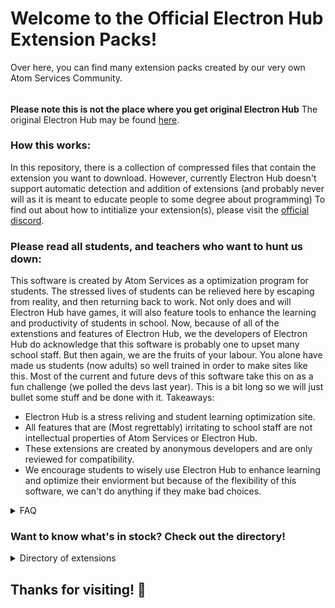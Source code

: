 # Welcome to the Official Electron Hub Extension Packs!
Over here, you can find many extension packs created by our very own Atom Services Community.
######
__Please note this is not the place where you get original Electron Hub__
The original Electron Hub may be found [here](https://1drv.ms/f/s!Ak_DKkD4pwhubcVxI5lnMdzeaP4?e=WfbX0X).

### How this works:
In this repository, there is a collection of compressed files that contain the extension you want to download. 
However, currently Electron Hub doesn't support automatic detection and addition of extensions 
(and probably never will as it is meant to educate people to some degree about programming)
To find out about how to intitialize your extension(s), please visit the [official discord](https://discord.gg/RFWJZJUJFf).

### Please read all students, and teachers who want to hunt us down:
This software is created by Atom Services as a optimization program for students. The stressed lives of students can be relieved here by escaping from reality,
and then returning back to work. Not only does and will Electron Hub have games, it will also feature tools to enhance the learning and productivity of students in school.
Now, because of all of the extenstions and features of Electron Hub, we the developers of Electron Hub do acknowledge that this software is probably one to upset many school staff.
But then again, we are the fruits of your labour. You alone have made us students (now adults) so well trained in order to make sites like this. Most of the current and future
devs of this software take this on as a fun challenge (we polled the devs last year). This is a bit long so we will just bullet some stuff and be done with it.
Takeaways:

- Electron Hub is a stress reliving and student learning optimization site.
- All features that are (Most regrettably) irritating to school staff are not intellectual properties of Atom Services or Electron Hub.
- These extensions are created by anonymous developers and are only reviewed for compatibility.
- We encourage students to wisely use Electron Hub to enhance learning and optimize their enviorment but because of the flexibility of this software, we can't do anything if they make bad choices.
<details>
  <summary>FAQ</summary>
  <details>
    <summary>Why aren't we removing unhelpful extensions?</summary>
    It is because we want Electron Hub to be customizable to each and every person's needs. Each person has different needs in order to enhance themselves,
    and we don't want anyone to have stagnent potential.
  </details>
  If you have any more questions, please fill out this [form](https://forms.office.com/Pages/ResponsePage.aspx?id=DQSIkWdsW0yxEjajBLZtrQAAAAAAAAAAAAO__oK0bI1UMDZQOU80TUQwMVlTOFRQT1I2QzBKRDdMTi4u)
</details>

### Want to know what's in stock? Check out the directory!

<details>
  <summary>Directory of extensions</summary>

  
  - Atom AnyView - Apps
    


</details>

## Thanks for visiting! 👋
